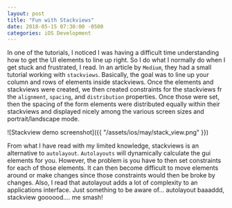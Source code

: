 ```yaml
---
layout: post
title: "Fun with Stackviews"
date: 2018-05-15 07:30:00 -0500
categories: iOS Development 
---
```


In one of the tutorials, I noticed I was having a difficult time understanding how to get the UI elements to line up right. So I do what I normally do when I get stuck and frustrated, I read. In an article by `Medium`, they had a small tutorial working with `stackviews`. Basically, the goal was to line up your column and rows of elements inside stackviews. Once the elements and stackviews were created, we then created constraints for the stackviews fr the `alignment`, `spacing`, and `distribution` properties. Once those were set, then the spacing of the form elements were distributed equally within their stackviews and displayed nicely among the various screen sizes and portrait/landscape mode.

![Stackview demo screenshot]({{ "/assets/ios/may/stack_view.png" }})

From what I have read with my limited knowledge, stackviews is an alternative to `autolayout`. `Autolayouts` will dynamically calculate the gui elements for you. However, the problem is you have to then set constraints for each of those elements. It can then become difficult to move elements around or make changes since those constraints would then be broke by changes. Also, I read that autolayout adds a lot of complexity to an applications interface. Just something to be aware of... autolayout baaaddd, stackview goooood.... me smash!
